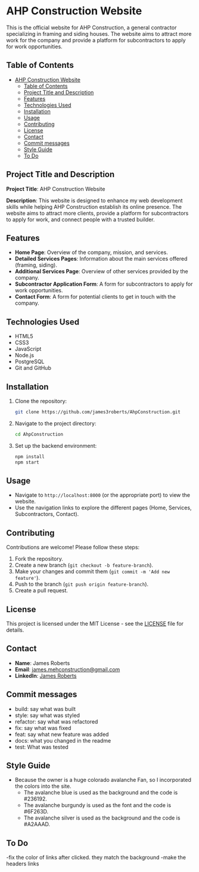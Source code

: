 # AHP Construction Website

This is the official website for AHP Construction, a general contractor specializing in framing and siding houses. The website aims to attract more work for the company and provide a platform for subcontractors to apply for work opportunities.

## Table of Contents
- [AHP Construction Website](#ahp-construction-website)
  - [Table of Contents](#table-of-contents)
  - [Project Title and Description](#project-title-and-description)
  - [Features](#features)
  - [Technologies Used](#technologies-used)
  - [Installation](#installation)
  - [Usage](#usage)
  - [Contributing](#contributing)
  - [License](#license)
  - [Contact](#contact)
  - [Commit messages](#commit-messages)
  - [Style Guide](#style-guide)
  - [To Do](#to-do)

## Project Title and Description

**Project Title**: AHP Construction Website

**Description**: This website is designed to enhance my web development skills while helping AHP Construction establish its online presence. The website aims to attract more clients, provide a platform for subcontractors to apply for work, and connect people with a trusted builder.

## Features
- **Home Page**: Overview of the company, mission, and services.
- **Detailed Services Pages**: Information about the main services offered (framing, siding).
- **Additional Services Page**: Overview of other services provided by the company.
- **Subcontractor Application Form**: A form for subcontractors to apply for work opportunities.
- **Contact Form**: A form for potential clients to get in touch with the company.

## Technologies Used
- HTML5
- CSS3
- JavaScript
- Node.js
- PostgreSQL
- Git and GitHub

## Installation
1. Clone the repository:
    ```bash
    git clone https://github.com/james3roberts/AhpConstruction.git
    ```
2. Navigate to the project directory:
    ```bash
    cd AhpConstruction
    ```
3. Set up the backend environment:
    ```bash
    npm install
    npm start
    ```

## Usage
- Navigate to `http://localhost:8000` (or the appropriate port) to view the website.
- Use the navigation links to explore the different pages (Home, Services, Subcontractors, Contact).

## Contributing
Contributions are welcome! Please follow these steps:
1. Fork the repository.
2. Create a new branch (`git checkout -b feature-branch`).
3. Make your changes and commit them (`git commit -m 'Add new feature'`).
4. Push to the branch (`git push origin feature-branch`).
5. Create a pull request.

## License
This project is licensed under the MIT License - see the [LICENSE](LICENSE) file for details.

## Contact
- **Name**: James Roberts
- **Email**: [james.mehconstruction@gmail.com](mailto:james.mehconstruction@gmail.com)
- **LinkedIn**: [James Roberts](https://www.linkedin.com/in/james3roberts/)

## Commit messages
- build: say what was built
- style: say what was styled
- refactor: say what was refactored
- fix: say what was fixed
- feat: say what new feature was added
- docs: what you changed in the readme 
- test: What was tested

## Style Guide
- Because the owner is a huge colorado avalanche Fan, so I incorporated the colors into the site. 
  - The avalanche blue is used as the background and the code is #236192.
  - The avalanche burgundy is used as the font and the code is #6F263D.
  - The avalanche silver is used as the background and the code is #A2AAAD.

## To Do
-fix the color of links after clicked. they match the background
-make the headers links 
 

